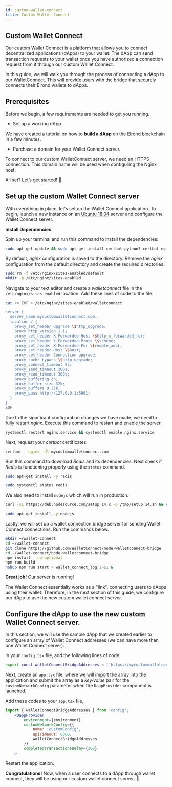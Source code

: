 ```yaml
---
id: custom-wallet-connect
title: Custom Wallet Connect
---
```


## Custom Wallet Connect

Our custom Wallet Connect is a platform that allows you to connect decentralized applications (dApps) to your wallet. The dApp can send transaction requests to your wallet once you have authorized a connection request from it through our custom Wallet Connect.

In this guide, we will walk you through the process of connecting a dApp to our WalletConnect. This will provide users with the bridge that securely connects their Elrond wallets to dApps. 

## **Prerequisites**

Before we begin, a few requirements are needed to get you running. 

- Set up a working dApp.

We have created a tutorial on how to **[build a dApp](https://docs.elrond.com/developers/tutorials/your-first-dapp/)** on the Elrond blockchain in a few minutes. 

- Purchase a domain for your Wallet Connect server.

To connect to our custom WalletConnect server, we need an HTTPS connection. This domain name will be used when configuring the Nginx host. 

All set? Let’s get started! 🚀.

## Set up the custom Wallet Connect server

With everything in place, let's set up the Wallet Connect application. To begin, launch a new instance on an [Ubuntu 18.04](https://ubuntu.com/) server and configure the Wallet Connect server.

**Install Dependencies** 

Spin up your terminal and run this command to install the dependencies:

```bash
sudo apt-get update && sudo apt-get install certbot python3-certbot-nginx docker.io docker-compose nginx -y
```

By default, *nginx* configuration is saved to the directory. Remove the *nginx* configuration from the default directory and create the required directories. 

```bash
sudo rm -f /etc/nginx/sites-enabled/default
mkdir -p /etc/nginx/sites-enabled
```

Navigate to your text editor and create a *walletconnect* file in the `/etc/nginx/sites-enabled` location. Add these lines of code to the file:

```bash
cat << EOF > /etc/nginx/sites-enabled/walletconnect

server {
  server_name mycustomwalletconnect.com.;
  location / {
    proxy_set_header Upgrade \$http_upgrade;
    proxy_http_version 1.1;
    proxy_set_header X-Forwarded-Host \$http_x_forwarded_for;
    proxy_set_header X-Forwarded-Proto \$scheme;
    proxy_set_header X-Forwarded-For \$remote_addr;
    proxy_set_header Host \$host;
    proxy_set_header Connection upgrade;
    proxy_cache_bypass \$http_upgrade;
    proxy_connect_timeout 5s;
    proxy_send_timeout 300s;
    proxy_read_timeout 300s;
    proxy_buffering on;
    proxy_buffer_size 32k;
    proxy_buffers 8 32k;
    proxy_pass http://127.0.0.1:5001;
  }
}
EOF
```

Due to the significant configuration changes we have made, we need to fully restart *nginx*. Execute this command to restart and enable the server. 

```bash
systemctl restart nginx.service && systemctl enable nginx.service
```

Next, request your *certbot* certificates.

```bash
certbot --nginx -d1 mycustomwalletconnect.com
```

Run this command to download *Redis* and its dependencies. Next check if *Redis* is functioning properly using the `status` command.

```bash
sudo apt-get install -y redis

sudo systemctl status redis
```

We also need to install `nodejs` which will run in production.

```bash
curl -sL https://deb.nodesource.com/setup_14.x -o /tmp/setup_14.sh && chmod +x /tmp/setup_14.sh 

sudo apt-get install -y nodejs
```

Lastly, we will set up a wallet connection bridge server for sending Wallet Connect connections. Run the commands below.

```bash
mkdir ~/wallet-connect 
cd ~/wallet-connect 
git clone https://github.com/WalletConnect/node-walletconnect-bridge 
cd ~/wallet-connect/node-walletconnect-bridge 
npm install --no-optional 
npm run build 
nohup npm run start > wallet_connect_log 2>&1 &
```

**Great job!** Our server is running!

The Wallet Connect essentially works as a "link", connecting users to dApps using their wallet. Therefore, in the next section of this guide, we configure our dApp to use the new custom wallet connect server.

## Configure the dApp to use the new custom Wallet Connect server.

In this section, we will use the sample dApp that we created earlier to configure an array of Wallet Connect addresses (we can have more than one Wallet Connect server).

In your `config.tsx` file, add the following lines of code:

```bash
export const walletConnectBridgeAddresses = ['https://mycustomwalletconnect.com:5000'];
```

Next, create an `app.tsx` file, where we will import the array into the application and submit the array as a *key/value* pair for the `customNetworkConfig` parameter when the `DappProvider` component is launched.

Add these codes to your `app.tsx` file, 

```jsx
import { walletConnectBridgeAddresses } from 'config'; 
	<DappProvider 
		environment={environment} 
		customNetworkConfig={{
			name: 'customConfig', 
			apiTimeout: 6000, 
			walletConnectBridgeAddresses 
		}} 
		completedTransactionsDelay={200} 
	>
```

Restart the application. 

**Congratulations!** Now, when a user connects to a dApp through wallet connect, they will be using our custom wallet connect server. 🎉

